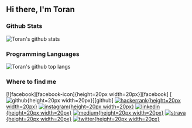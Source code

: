 ## Hi there, I'm Toran

### Github Stats

![Toran's github stats][gh-stats]

### Programming Languages

![Toran's github top langs][gh-lang-stats]

### Where to find me

[![facebook][facebook-icon]{height=20px width=20px}][facebook]
[![github][github-icon]{height=20px width=20px}][github]
[![hackerrank][hackerrank-icon]{height=20px width=20px}][hackerrank]
[![instagram][instagram-icon]{height=20px width=20px}][instagram]
[![linkedin][linkedin-icon]{height=20px width=20px}][linkedin]
[![medium][medium-icon]{height=20px width=20px}][medium]
[![strava][strava-icon]{height=20px width=20px}][strava]
[![twitter][twitter-icon]{height=20px width=20px}][twitter]


[//]: Dynamic-Contents
[gh-stats]: https://github-readme-stats.vercel.app/api?username=toransahu&count_private=true&theme=dracula&show_icons=true&hide_title=true
[gh-lang-stats]: https://github-readme-stats.vercel.app/api/top-langs/?username=toransahu&theme=dracula&langs_count=10&layout=compact&hide_title=true

[//]: Profiles
[fb]: https://www.facebook.com/sahu.toran
[github-io]: https://toransahu.github.io
[hackerrank]: https://hackerrank.com/toransahu
[instagram]: https://www.instagram.com/sahu.toran
[linkedin]: https://linkedin.com/in/toransahu
[medium]: https://medium.com/@toransahu
[strava]: https://www.strava.com/athletes/toransahu
[twitter]: https://twitter.com/_toransahu

[//]: icons
[fb-icon]: https://simpleicons.org/icons/facebook.svg
[github-icon]: https://simpleicons.org/icons/github.svg
[hackerrank-icon]: https://simpleicons.org/icons/hackerrank.svg
[instagram-icon]: https://simpleicons.org/icons/instagram.svg
[linkedin-icon]: https://simpleicons.org/icons/linkedin.svg
[medium-icon]: https://simpleicons.org/icons/medium.svg
[strava-icon]: https://simpleicons.org/icons/strava.svg
[twitter-icon]: https://simpleicons.org/icons/twitter.svg
